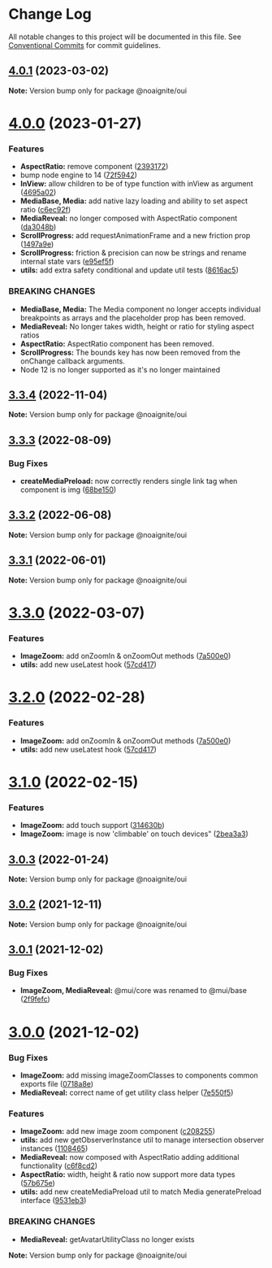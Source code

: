 # Change Log

All notable changes to this project will be documented in this file.
See [Conventional Commits](https://conventionalcommits.org) for commit guidelines.

## [4.0.1](https://github.com/noaignite/accelerator/compare/@noaignite/oui@4.0.0...@noaignite/oui@4.0.1) (2023-03-02)

**Note:** Version bump only for package @noaignite/oui





# [4.0.0](https://github.com/noaignite/accelerator/compare/@noaignite/oui@3.3.4...@noaignite/oui@4.0.0) (2023-01-27)


### Features

* **AspectRatio:** remove component ([2393172](https://github.com/noaignite/accelerator/commit/23931722f5e2e9c6978fa2e3a2a108aa74454dd6))
* bump node engine to 14 ([72f5942](https://github.com/noaignite/accelerator/commit/72f594247b275a60b45890efc06d43c1241c6b24))
* **InView:** allow children to be of type function with inView as argument ([4695a02](https://github.com/noaignite/accelerator/commit/4695a02a0f07059ad11c864bd7b4af8fc0ae7f6f))
* **MediaBase, Media:** add native lazy loading and ability to set aspect ratio ([c6ec92f](https://github.com/noaignite/accelerator/commit/c6ec92fa03f08815b72c1ea0728468771bfaa7ae))
* **MediaReveal:** no longer composed with AspectRatio component ([da3048b](https://github.com/noaignite/accelerator/commit/da3048b5f0d5182e86b7c9b10b4fb86930571ae7))
* **ScrollProgress:** add requestAnimationFrame and a new friction prop ([1497a9e](https://github.com/noaignite/accelerator/commit/1497a9ef6f15e5598c9e574d7e2bbf7e6eb29077))
* **ScrollProgress:** friction & precision can now be strings and rename internal state vars ([e95ef5f](https://github.com/noaignite/accelerator/commit/e95ef5f341b9d507f1452a3a17dd2c9bea82e092))
* **utils:** add extra safety conditional and update util tests ([8616ac5](https://github.com/noaignite/accelerator/commit/8616ac540a72466ccc2a45712fb56ae4bae1ec36))


### BREAKING CHANGES

* **MediaBase, Media:** The Media component no longer accepts individual breakpoints as arrays and the
placeholder prop has been removed.
* **MediaReveal:** No longer takes width, height or ratio for styling aspect ratios
* **AspectRatio:** AspectRatio component has been removed.
* **ScrollProgress:** The bounds key has now been removed from the onChange callback arguments.
* Node 12 is no longer supported as it's no longer maintained





## [3.3.4](https://github.com/noaignite/accelerator/compare/@noaignite/oui@3.3.3...@noaignite/oui@3.3.4) (2022-11-04)

**Note:** Version bump only for package @noaignite/oui





## [3.3.3](https://github.com/noaignite/accelerator/compare/@noaignite/oui@3.3.2...@noaignite/oui@3.3.3) (2022-08-09)


### Bug Fixes

* **createMediaPreload:** now correctly renders single link tag when component is img ([68be150](https://github.com/noaignite/accelerator/commit/68be150e1c010835c7509d1216affa4edb78b4c9))





## [3.3.2](https://github.com/noaignite/accelerator/compare/@noaignite/oui@3.3.1...@noaignite/oui@3.3.2) (2022-06-08)

**Note:** Version bump only for package @noaignite/oui





## [3.3.1](https://github.com/noaignite/accelerator/compare/@noaignite/oui@3.3.0...@noaignite/oui@3.3.1) (2022-06-01)

**Note:** Version bump only for package @noaignite/oui





# [3.3.0](https://github.com/noaignite/accelerator/compare/@noaignite/oui@3.1.0...@noaignite/oui@3.3.0) (2022-03-07)


### Features

* **ImageZoom:** add onZoomIn & onZoomOut methods ([7a500e0](https://github.com/noaignite/accelerator/commit/7a500e09d6d62d399498e67e46a5c65cf9e7c846))
* **utils:** add new useLatest hook ([57cd417](https://github.com/noaignite/accelerator/commit/57cd417a8abab1a176fd06d74efbad321569306a))





# [3.2.0](https://github.com/noaignite/accelerator/compare/@noaignite/oui@3.1.0...@noaignite/oui@3.2.0) (2022-02-28)


### Features

* **ImageZoom:** add onZoomIn & onZoomOut methods ([7a500e0](https://github.com/noaignite/accelerator/commit/7a500e09d6d62d399498e67e46a5c65cf9e7c846))
* **utils:** add new useLatest hook ([57cd417](https://github.com/noaignite/accelerator/commit/57cd417a8abab1a176fd06d74efbad321569306a))





# [3.1.0](https://github.com/noaignite/accelerator/compare/@noaignite/oui@3.0.3...@noaignite/oui@3.1.0) (2022-02-15)


### Features

* **ImageZoom:** add touch support ([314630b](https://github.com/noaignite/accelerator/commit/314630b2833757cc0d2b34bc285dd0d8344bc402))
* **ImageZoom:** image is now 'climbable' on touch devices" ([2bea3a3](https://github.com/noaignite/accelerator/commit/2bea3a38d8a0e04a6a046218a86fc3ec2973bc43))





## [3.0.3](https://github.com/noaignite/accelerator/compare/@noaignite/oui@3.0.2...@noaignite/oui@3.0.3) (2022-01-24)

**Note:** Version bump only for package @noaignite/oui





## [3.0.2](https://github.com/noaignite/accelerator/compare/@noaignite/oui@3.0.1...@noaignite/oui@3.0.2) (2021-12-11)

**Note:** Version bump only for package @noaignite/oui





## [3.0.1](https://github.com/noaignite/oui/compare/@noaignite/oui@3.0.0...@noaignite/oui@3.0.1) (2021-12-02)


### Bug Fixes

* **ImageZoom, MediaReveal:** @mui/core was renamed to @mui/base ([2f9fefc](https://github.com/noaignite/oui/commit/2f9fefcff4c496276e2b41550d647bcdf164e259))





# [3.0.0](https://github.com/noaignite/oui/compare/@noaignite/oui@2.0.1...@noaignite/oui@3.0.0) (2021-12-02)


### Bug Fixes

* **ImageZoom:** add missing imageZoomClasses to components common exports file ([0718a8e](https://github.com/noaignite/oui/commit/0718a8ee0bece89ab3128b062d73d4dc936cca71))
* **MediaReveal:** correct name of get utility class helper ([7e550f5](https://github.com/noaignite/oui/commit/7e550f5fcdced3971a7d72317e1e13745229daab))


### Features

* **ImageZoom:** add new image zoom component ([c208255](https://github.com/noaignite/oui/commit/c20825523fe0f6ee98d8e1132aa1e94163108ffa))
* **utils:** add new getObserverInstance util to manage intersection observer instances ([1108465](https://github.com/noaignite/oui/commit/1108465302a8c3bd17ada411cb174cb8bab6448e))
* **MediaReveal:** now composed with AspectRatio adding additional functionality ([c6f8cd2](https://github.com/noaignite/oui/commit/c6f8cd20965de3dd905b55e1e3ecd8556b9afd52))
* **AspectRatio:** width, height & ratio now support more data types ([57b675e](https://github.com/noaignite/oui/commit/57b675e2945b2c1a2c9f5f024a306563e34febe9))
* **utils:** add new createMediaPreload util to match Media generatePreload interface ([9531eb3](https://github.com/noaignite/oui/commit/9531eb3fb9866d72c4ef6e8c1cc9fa27bc109b3f))


### BREAKING CHANGES

* **MediaReveal:** getAvatarUtilityClass no longer exists







**Note:** Version bump only for package @noaignite/oui
